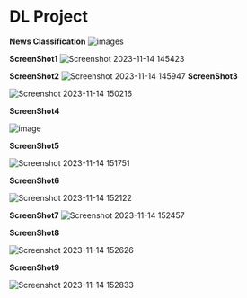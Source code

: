 # DL Project
**News Classification**
![images](https://github.com/TripathyRohit/Projects/assets/138881913/0753d705-b589-486b-870e-c42650161eef)

**ScreenShot1**
![Screenshot 2023-11-14 145423](https://github.com/TripathyRohit/Projects/assets/138881913/6516fb27-05f9-4ff7-9186-476a67b8eb33)

**ScreenShot2**
![Screenshot 2023-11-14 145947](https://github.com/TripathyRohit/Projects/assets/138881913/96973d35-8333-4ad5-8eca-7a4e22aaac3b)
**ScreenShot3**

![Screenshot 2023-11-14 150216](https://github.com/TripathyRohit/Projects/assets/138881913/cda20c7a-73ed-4836-9bef-13d171bf2286)

**ScreenShot4**

![image](https://github.com/TripathyRohit/Projects/assets/138881913/c23533b0-5029-4e6e-a6c8-f94baac70708)

**ScreenShot5**


![Screenshot 2023-11-14 151751](https://github.com/TripathyRohit/Projects/assets/138881913/1187f8b1-3d8b-4b05-846b-d48e312a29be)

**ScreenShot6**

![Screenshot 2023-11-14 152122](https://github.com/TripathyRohit/Projects/assets/138881913/2be57f70-afd8-466a-977a-d8f8ec69066b)

**ScreenShot7**
![Screenshot 2023-11-14 152457](https://github.com/TripathyRohit/Projects/assets/138881913/016dd42d-367f-41ce-854e-04bdf2df7ec5)

**ScreenShot8**

![Screenshot 2023-11-14 152626](https://github.com/TripathyRohit/Projects/assets/138881913/92657958-6541-43ca-ba58-5570ad814451)

**ScreenShot9**

![Screenshot 2023-11-14 152833](https://github.com/TripathyRohit/Projects/assets/138881913/c5a03ffe-9867-4fe3-8f6a-409aaa559b61)

